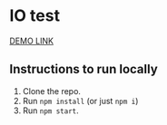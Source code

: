 # IO test

[DEMO LINK](https://aleksandra04.github.io/IO-test/)

## Instructions to run locally
1. Clone the repo.
2. Run `npm install` (or just `npm i`)
3. Run `npm start`.
